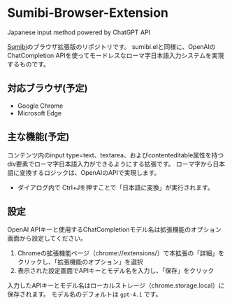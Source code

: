 # Sumibi-Browser-Extension

Japanese input method powered by ChatGPT API

[Sumibi](https://github.com/kiyoka/Sumibi)のブラウザ拡張版のリポジトリです。
sumibi.elと同様に、OpenAIのChatCompletion APIを使ってモードレスなローマ字日本語入力システムを実現するものです。

## 対応ブラウザ(予定)

- Google Chrome
- Microsoft Edge

## 主な機能(予定)
コンテンツ内のinput type=text、textarea、およびcontenteditable属性を持つdiv要素でローマ字日本語入力ができるようにする拡張です。
ローマ字から日本語に変換するロジックは、OpenAIのAPIで実現します。
- ダイアログ内で Ctrl+Jを押すことで「日本語に変換」が実行されます。

## 設定
OpenAI APIキーと使用するChatCompletionモデル名は拡張機能のオプション画面から設定してください。

1. Chromeの拡張機能ページ（chrome://extensions/）で本拡張の「詳細」をクリックし、「拡張機能のオプション」を選択
2. 表示された設定画面でAPIキーとモデル名を入力し、「保存」をクリック

入力したAPIキーとモデル名はローカルストレージ（chrome.storage.local）に保存されます。
モデル名のデフォルトは `gpt-4.1` です。
